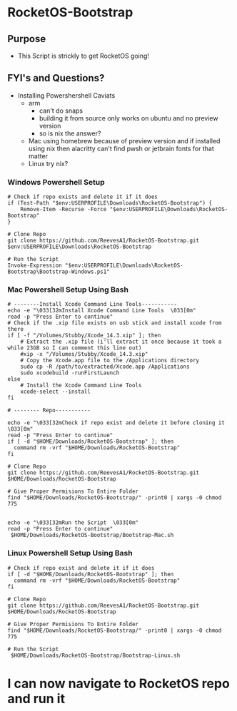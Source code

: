 # RocketOS-Bootstrap

## Purpose

- This Script is strickly to get RocketOS going!

## FYI's and Questions?

- Installing Powershershell Caviats
  - arm
    - can't do snaps
    - building it from source only works on ubuntu and no preview version
    - so is nix the answer?
  - Mac using homebrew because of preview version and if installed using nix then alacritty can't find pwsh or jetbrain fonts for that matter
  - Linux try nix?

### Windows Powershell Setup

```
# Check if repo exists and delete it if it does
if (Test-Path "$env:USERPROFILE\Downloads\RocketOS-Bootstrap") {
    Remove-Item -Recurse -Force "$env:USERPROFILE\Downloads\RocketOS-Bootstrap"
}

# Clone Repo
git clone https://github.com/ReevesA1/RocketOS-Bootstrap.git $env:USERPROFILE\Downloads\RocketOS-Bootstrap

# Run the Script
Invoke-Expression "$env:USERPROFILE\Downloads\RocketOS-Bootstrap\Bootstrap-Windows.ps1"

```

### Mac Powershell Setup Using Bash

```
# --------Install Xcode Command Line Tools-----------
echo -e "\033[32mInstall Xcode Command Line Tools  \033[0m"
read -p "Press Enter to continue"
# Check if the .xip file exists on usb stick and install xcode from there
if [ -f "/Volumes/Stubby/Xcode_14.3.xip" ]; then
    # Extract the .xip file (i'll extract it once because it took a while 23GB so I can comment this line out)
    #xip -x "/Volumes/Stubby/Xcode_14.3.xip"
    # Copy the Xcode.app file to the /Applications directory
    sudo cp -R /path/to/extracted/Xcode.app /Applications
    sudo xcodebuild -runFirstLaunch
else
    # Install the Xcode Command Line Tools
    xcode-select --install
fi

# -------- Repo-----------

echo -e "\033[32mCheck if repo exist and delete it before cloning it  \033[0m"
read -p "Press Enter to continue"
if [ -d "$HOME/Downloads/RocketOS-Bootstrap" ]; then
  command rm -vrf "$HOME/Downloads/RocketOS-Bootstrap"
fi

# Clone Repo
git clone https://github.com/ReevesA1/RocketOS-Bootstrap.git $HOME/Downloads/RocketOS-Bootstrap

# Give Proper Permisions To Entire Folder
find "$HOME/Downloads/RocketOS-Bootstrap/" -print0 | xargs -0 chmod 775


echo -e "\033[32mRun the Script  \033[0m"
read -p "Press Enter to continue"
 $HOME/Downloads/RocketOS-Bootstrap/Bootstrap-Mac.sh
```

### Linux Powershell Setup Using Bash

```
# Check if repo exist and delete it if it does
if [ -d "$HOME/Downloads/RocketOS-Bootstrap" ]; then
  command rm -vrf "$HOME/Downloads/RocketOS-Bootstrap"
fi

# Clone Repo
git clone https://github.com/ReevesA1/RocketOS-Bootstrap.git $HOME/Downloads/RocketOS-Bootstrap

# Give Proper Permisions To Entire Folder
find "$HOME/Downloads/RocketOS-Bootstrap/" -print0 | xargs -0 chmod 775

# Run the Script
 $HOME/Downloads/RocketOS-Bootstrap/Bootstrap-Linux.sh
```

# I can now navigate to RocketOS repo and run it
